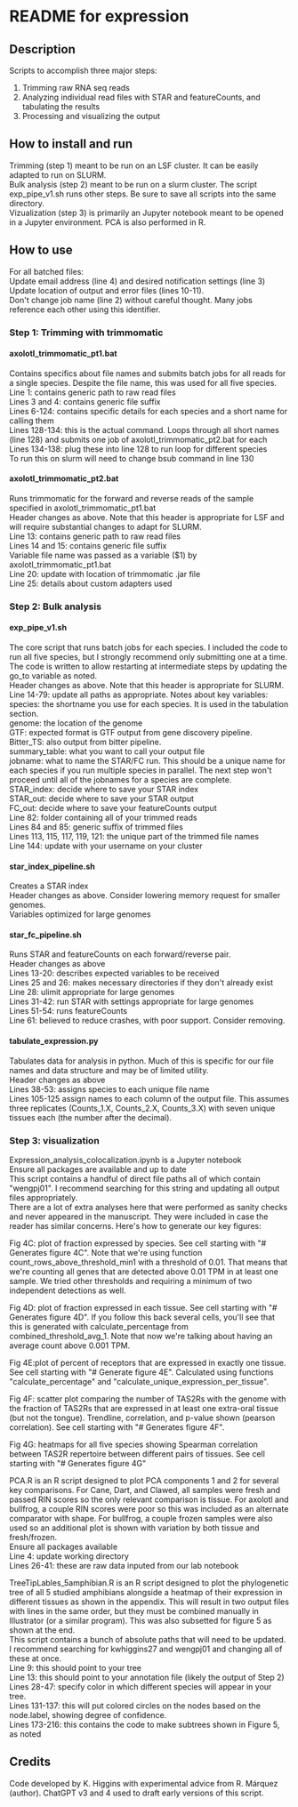 # README for expression  

## Description  
Scripts to accomplish three major steps:  
1) Trimming raw RNA seq reads  
2) Analyzing individual read files with STAR and featureCounts, and tabulating the results  
3) Processing and visualizing the output  

## How to install and run  
Trimming (step 1) meant to be run on an LSF cluster.  It can be easily adapted to run on SLURM.  
Bulk analysis (step 2) meant to be run on a slurm cluster.  The script exp_pipe_v1.sh runs other steps.  Be sure to save all scripts into the same directory.  
Vizualization (step 3) is primarily an Jupyter notebook meant to be opened in a Jupyter environment.  PCA is also performed in R.  

## How to use  
For all batched files:  
  Update email address (line 4) and desired notification settings (line 3)  
  Update location of output and error files (lines 10-11).  
  Don't change job name (line 2) without careful thought.  Many jobs reference each other using this identifier.  

### Step 1: Trimming with trimmomatic  
#### axolotl_trimmomatic_pt1.bat
Contains specifics about file names and submits batch jobs for all reads for a single species.  Despite the file name, this was used for all five species.  
  Line 1: contains generic path to raw read files  
  Lines 3 and 4: contains generic file suffix  
  Lines 6-124: contains specific details for each species and a short name for calling them  
  Lines 128-134: this is the actual command.  Loops through all short names (line 128) and submits one job of axolotl_trimmomatic_pt2.bat for each  
  Lines 134-138: plug these into line 128 to run loop for different species  
  To run this on slurm will need to change bsub command in line 130  
#### axolotl_trimmomatic_pt2.bat
Runs trimmomatic for the forward and reverse reads of the sample specified in axolotl_trimmomatic_pt1.bat  
  Header changes as above.  Note that this header is appropriate for LSF and will require substantial changes to adapt for SLURM.  
  Line 13: contains generic path to raw read files  
  Lines 14 and 15: contains generic file suffix  
  Variable file name was passed as a variable ($1) by axolotl_trimmomatic_pt1.bat  
  Line 20: update with location of trimmomatic .jar file  
  Line 25: details about custom adapters used  

### Step 2: Bulk analysis  
#### exp_pipe_v1.sh
The core script that runs batch jobs for each species.  I included the code to run all five species, but I strongly recommend only submitting one at a time.  The code is written to allow restarting at intermediate steps by updating the go_to variable as noted.  
  Header changes as above.  Note that this header is appropriate for SLURM.  
  Line 14-79: update all paths as appropriate.  Notes about key variables:  
  species: the shortname you use for each species.  It is used in the tabulation section.  
  genome: the location of the genome  
  GTF: expected format is GTF output from gene discovery pipeline.  
  Bitter_TS: also output from bitter pipeline.  
  summary_table: what you want to call your output file  
  jobname: what to name the STAR/FC run.  This should be a unique name for each species if you run multiple species in parallel.  The next step won't proceed until all of the jobnames for a species are complete.  
  STAR_index: decide where to save your STAR index  
  STAR_out: decide where to save your STAR output  
  FC_out: decide where to save your featureCounts output  
  Line 82: folder containing all of your trimmed reads  
  Lines 84 and 85: generic suffix of trimmed files  
  Lines 113, 115, 117, 119, 121: the unique part of the trimmed file names  
  Line 144: update with your username on your cluster  

#### star_index_pipeline.sh
  Creates a STAR index  
  Header changes as above.  Consider lowering memory request for smaller genomes.  
  Variables optimized for large genomes  

#### star_fc_pipeline.sh
  Runs STAR and featureCounts on each forward/reverse pair.  
  Header changes as above  
  Lines 13-20: describes expected variables to be received  
  Lines 25 and 26: makes necessary directories if they don't already exist  
  Line 28: ulimit appropriate for large genomes  
  Lines 31-42: run STAR with settings appropriate for large genomes  
  Lines 51-54: runs featureCounts  
  Line 61: believed to reduce crashes, with poor support.  Consider removing.  

#### tabulate_expression.py
  Tabulates data for analysis in python.  Much of this is specific for our file names and data structure and may be of limited utility.  
  Header changes as above  
  Lines 38-53: assigns species to each unique file name  
  Lines 105-125 assign names to each column of the output file.  This assumes three replicates (Counts_1.X, Counts_2.X, Counts_3.X) with seven unique tissues each (the number after the decimal).  

### Step 3: visualization  
Expression_analysis_colocalization.ipynb is a Jupyter notebook  
  Ensure all packages are available and up to date  
  This script contains a handful of direct file paths all of which contain "wengpj01".  I recommend searching for this string and updating all output files appropriately.  
  There are a lot of extra analyses here that were performed as sanity checks and never appeared in the manuscript.  They were included in case the reader has similar concerns.  Here's how to generate our key figures:  

  Fig 4C: plot of fraction expressed by species.  See cell starting with "# Generates figure 4C".  Note that we're using function count_rows_above_threshold_min1 with a threshold of 0.01.  That means that we're counting all genes that are detected above 0.01 TPM in at least one sample.  We tried other thresholds and requiring a minimum of two independent detections as well.  

  Fig 4D: plot of fraction expressed in each tissue.  See cell starting with "# Generates figure 4D".  If you follow this back several cells, you'll see that this is generated with calculate_percentage from combined_threshold_avg_1.  Note that now we're talking about having an average count above 0.001 TPM.  

  Fig 4E:plot of percent of receptors that are expressed in exactly one tissue. See cell starting with "# Generate figure 4E".  Calculated using functions "calculate_percentage" and "calculate_unique_expression_per_tissue".  

  Fig 4F: scatter plot comparing the number of TAS2Rs with the genome with the fraction of TAS2Rs that are expressed in at least one extra-oral tissue (but not the tongue).  Trendline, correlation, and p-value shown (pearson correlation).  See cell starting with "# Generates figure 4F".  

  Fig 4G: heatmaps for all five species showing Spearman correlation between TAS2R repertoire between different pairs of tissues.   See cell starting with "# Generates figure 4G"  



PCA.R is an R script designed to plot PCA components 1 and 2 for several key comparisons.  For Cane, Dart, and Clawed, all samples were fresh and passed RIN scores so the only relevant comparison is tissue.  For axolotl and bullfrog, a couple RIN scores were poor so this was included as an alternate comparator with shape.  For bullfrog, a couple frozen samples were also used so an additional plot is shown with variation by both tissue and fresh/frozen.  
  Ensure all packages available  
  Line 4: update working directory  
  Lines 26-41: these are raw data inputed from our lab notebook  

TreeTipLables_5amphibian.R is an R script designed to plot the phylogenetic tree of all 5 studied amphibians alongside a heatmap of their expression in different tissues as shown in the appendix.  This will result in two output files with lines in the same order, but they must be combined manually in Illustrator (or a similar program).  This was also subsetted for figure 5 as shown at the end.  
  This script contains a bunch of absolute paths that will need to be updated.  I recommend searching for kwhiggins27 and wengpj01 and changing all of these at once.  
  Line 9: this should point to your tree  
  Line 13: this should point to your annotation file (likely the output of Step 2)  
  Lines 28-47: specify color in which different species will appear in your tree.  
  Lines 131-137: this will put colored circles on the nodes based on the node.label, showing degree of confidence.  
  Lines 173-216: this contains the code to make subtrees shown in Figure 5, as noted  

## Credits  
Code developed by K. Higgins with experimental advice from R. Márquez (author).  ChatGPT v3 and 4 used to draft early versions of this script.  
